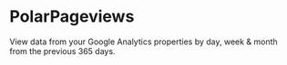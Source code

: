 PolarPageviews
==============

View data from your Google Analytics properties by day, week &amp; month from the previous 365 days.
